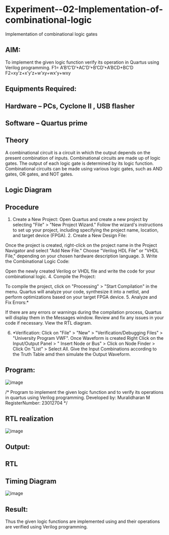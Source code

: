 # Experiment--02-Implementation-of-combinational-logic
Implementation of combinational logic gates
 
## AIM:
To implement the given logic function verify its operation in Quartus using Verilog programming.
 F1= A’B’C’D’+AC’D’+B’CD’+A’BCD+BC’D
F2=xy’z+x’y’z+w’xy+wx’y+wxy
 
 
 
## Equipments Required:
## Hardware – PCs, Cyclone II , USB flasher
## Software – Quartus prime


## Theory
A combinational circuit is a circuit in which the output depends on the present combination of inputs. Combinational circuits are made up of logic gates. The output of each logic gate is determined by its logic function. Combinational circuits can be made using various logic gates, such as AND gates, OR gates, and NOT gates.
 

## Logic Diagram
## Procedure
1. Create a New Project:
Open Quartus and create a new project by selecting "File" > "New Project Wizard." Follow the wizard's instructions to set up your project, including specifying the project name, location, and target device (FPGA). 2. Create a New Design File:

Once the project is created, right-click on the project name in the Project Navigator and select "Add New File." Choose "Verilog HDL File" or "VHDL File," depending on your chosen hardware description language. 3. Write the Combinational Logic Code:

Open the newly created Verilog or VHDL file and write the code for your combinational logic. 4. Compile the Project:

To compile the project, click on "Processing" > "Start Compilation" in the menu. Quartus will analyze your code, synthesize it into a netlist, and perform optimizations based on your target FPGA device. 5. Analyze and Fix Errors:*

If there are any errors or warnings during the compilation process, Quartus will display them in the Messages window. Review and fix any issues in your code if necessary. View the RTL diagram.

6. *Verification:
Click on "File" > "New" > "Verification/Debugging Files" > "University Program VWF". Once Waveform is created Right Click on the Input/Output Panel > " Insert Node or Bus" > Click on Node Finder > Click On "List" > Select All. Give the Input Combinations according to the Truth Table amd then simulate the Output Waveform.
## Program:




![image](https://github.com/vasanthkumarch/Experiment--02-Implementation-of-combinational-logic-/assets/147473403/74214a86-9a0b-4f36-b129-ed9da6352a8a)






/*
Program to implement the given logic function and to verify its operations in quartus using Verilog programming.
Developed by: Muralidharan M
RegisterNumber: 23012704 
*/
## RTL realization




![image](https://github.com/vasanthkumarch/Experiment--02-Implementation-of-combinational-logic-/assets/147473403/3062b203-b1e7-4cae-8149-db9df883bc7e)







## Output:
## RTL
## Timing Diagram




![image](https://github.com/vasanthkumarch/Experiment--02-Implementation-of-combinational-logic-/assets/147473403/7bb0648a-438d-4cad-bcd8-cfaa80cd69f2)






## Result:
Thus the given logic functions are implemented using  and their operations are verified using Verilog programming.
